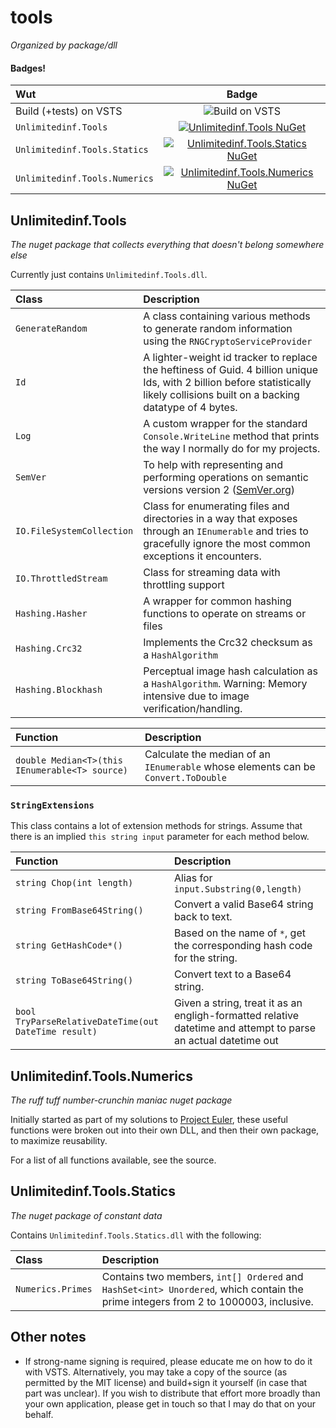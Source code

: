 # tools

_Organized by package/dll_

#### Badges!
|Wut|Badge|
|:--|:-:|
|Build (+tests) on VSTS|![Build on VSTS](https://tompostler.visualstudio.com/_apis/public/build/definitions/59d5d8a6-84be-41a0-b43a-6b99271c20fb/4/badge)|
|`Unlimitedinf.Tools`|[![Unlimitedinf.Tools NuGet](https://img.shields.io/nuget/v/Unlimitedinf.Tools.svg?style=flat-square)](https://www.nuget.org/packages/Unlimitedinf.Tools/)|
|`Unlimitedinf.Tools.Statics`|[![Unlimitedinf.Tools.Statics NuGet](https://img.shields.io/nuget/v/Unlimitedinf.Tools.Statics.svg?style=flat-square)](https://www.nuget.org/packages/Unlimitedinf.Tools.Statics/)|
|`Unlimitedinf.Tools.Numerics`|[![Unlimitedinf.Tools.Numerics NuGet](https://img.shields.io/nuget/v/Unlimitedinf.Tools.Numerics.svg?style=flat-square)](https://www.nuget.org/packages/Unlimitedinf.Tools.Numerics/)|

## Unlimitedinf.Tools

_The nuget package that collects everything that doesn't belong somewhere else_

Currently just contains `Unlimitedinf.Tools.dll`.

|Class|Description|
|:--|:--|
|`GenerateRandom`|A class containing various methods to generate random information using the `RNGCryptoServiceProvider`|
|`Id`|A lighter-weight id tracker to replace the heftiness of Guid. 4 billion unique Ids, with 2 billion before statistically likely collisions built on a backing datatype of 4 bytes.|
|`Log`|A custom wrapper for the standard `Console.WriteLine` method that prints the way I normally do for my projects.|
|`SemVer`|To help with representing and performing operations on semantic versions version 2 ([SemVer.org](http://semver.org/spec/v2.0.0.html))|
|`IO.FileSystemCollection`|Class for enumerating files and directories in a way that exposes through an `IEnumerable` and tries to gracefully ignore the most common exceptions it encounters.|
|`IO.ThrottledStream`|Class for streaming data with throttling support|
|`Hashing.Hasher`|A wrapper for common hashing functions to operate on streams or files|
|`Hashing.Crc32`|Implements the Crc32 checksum as a `HashAlgorithm`|
|`Hashing.Blockhash`|Perceptual image hash calculation as a `HashAlgorithm`. Warning: Memory intensive due to image verification/handling.|

|Function|Description|
|:--|:--|
|`double Median<T>(this IEnumerable<T> source)`|Calculate the median of an `IEnumerable` whose elements can be `Convert.ToDouble`|

### `StringExtensions`

This class contains a lot of extension methods for strings. Assume that there is an implied `this string input` parameter for each method below.

|Function|Description|
|:--|:--|
|`string Chop(int length)`|Alias for `input.Substring(0,length)`|
|`string FromBase64String()`|Convert a valid Base64 string back to text.|
|`string GetHashCode*()`|Based on the name of `*`, get the corresponding hash code for the string.|
|`string ToBase64String()`|Convert text to a Base64 string.|
|`bool TryParseRelativeDateTime(out DateTime result)`|Given a string, treat it as an engligh-formatted relative datetime and attempt to parse an actual datetime out|

## Unlimitedinf.Tools.Numerics

_The ruff tuff number-crunchin maniac nuget package_

Initially started as part of my solutions to [Project Euler](http://www.projecteuler.net), these useful functions were broken out into their own DLL, and then their own package, to maximize reusability.

For a list of all functions available, see the source.

## Unlimitedinf.Tools.Statics

_The nuget package of constant data_

Contains `Unlimitedinf.Tools.Statics.dll` with the following:

|Class|Description|
|:--|:--|
|`Numerics.Primes`|Contains two members, `int[] Ordered` and `HashSet<int> Unordered`, which contain the prime integers from 2 to 1000003, inclusive.|

## Other notes

- If strong-name signing is required, please educate me on how to do it with VSTS. Alternatively, you may take a copy of the source (as permitted by the MIT license) and build+sign it yourself (in case that part was unclear). If you wish to distribute that effort more broadly than your own application, please get in touch so that I may do that on your behalf.
